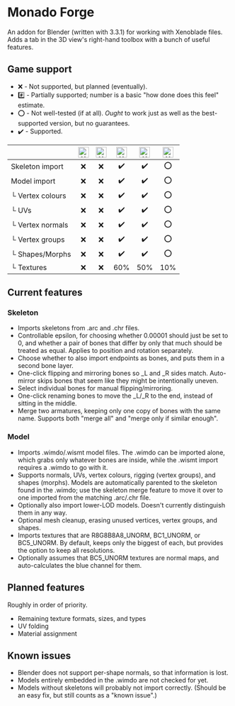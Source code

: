 # Monado Forge
An addon for Blender (written with 3.3.1) for working with Xenoblade files. Adds a tab in the 3D view's right-hand toolbox with a bunch of useful features.

## Game support
* :x: - Not supported, but planned (eventually).
* :hash: - Partially supported; number is a basic "how done does this feel" estimate.
* :o: - Not well-tested (if at all). _Ought_ to work just as well as the best-supported version, but no guarantees.
* :heavy_check_mark: - Supported.

| | <img alt="XC1" src="https://www.xenoserieswiki.org/w/images/8/8d/Article_icon_-_Xenoblade_Chronicles.svg" width="24px"/> | <img alt="XCX" src="https://www.xenoserieswiki.org/w/images/3/3f/Article_icon_-_Xenoblade_Chronicles_X.svg" width="24px"/> | <img alt="XC2" src="https://www.xenoserieswiki.org/w/images/a/a8/Article_icon_-_Xenoblade_Chronicles_2.svg" width="24px"/> | <img alt="XC1DE" src="https://www.xenoserieswiki.org/w/images/6/6f/Article_icon_-_Xenoblade_Chronicles_Definitive_Edition.svg" width="24px"/> | <img alt="XC3" src="https://www.xenoserieswiki.org/w/images/b/bc/Article_icon_-_Xenoblade_Chronicles_3.svg" width="24px"/>
| --- | :---: | :---: | :---: | :---: | :---: |
| Skeleton import | :x: | :x: | :heavy_check_mark: | :heavy_check_mark: | :o: |
| Model import | :x: | :x: | :heavy_check_mark: | :heavy_check_mark: | :o: |
| └ Vertex colours | :x: | :x: | :heavy_check_mark: | :heavy_check_mark: | :o: |
| └ UVs | :x: | :x: | :heavy_check_mark: | :heavy_check_mark: | :o: |
| └ Vertex normals | :x: | :x: | :heavy_check_mark: | :heavy_check_mark: | :o: |
| └ Vertex groups | :x: | :x: | :heavy_check_mark: | :heavy_check_mark: | :o: |
| └ Shapes/Morphs | :x: | :x: | :heavy_check_mark: | :heavy_check_mark: | :o: |
| └ Textures | :x: | :x: | 60% | 50% | 10% |

## Current features
### Skeleton
* Imports skeletons from .arc and .chr files.
* Controllable epsilon, for choosing whether 0.00001 should just be set to 0, and whether a pair of bones that differ by only that much should be treated as equal. Applies to position and rotation separately.
* Choose whether to also import endpoints as bones, and puts them in a second bone layer.
* One-click flipping and mirroring bones so _L and _R sides match. Auto-mirror skips bones that seem like they might be intentionally uneven.
* Select individual bones for manual flipping/mirroring.
* One-click renaming bones to move the _L/_R to the end, instead of sitting in the middle.
* Merge two armatures, keeping only one copy of bones with the same name. Supports both "merge all" and "merge only if similar enough".

### Model
* Imports .wimdo/.wismt model files. The .wimdo can be imported alone, which grabs only whatever bones are inside, while the .wismt import requires a .wimdo to go with it.
* Supports normals, UVs, vertex colours, rigging (vertex groups), and shapes (morphs). Models are automatically parented to the skeleton found in the .wimdo; use the skeleton merge feature to move it over to one imported from the matching .arc/.chr file.
* Optionally also import lower-LOD models. Doesn't currently distinguish them in any way.
* Optional mesh cleanup, erasing unused vertices, vertex groups, and shapes.
* Imports textures that are R8G8B8A8_UNORM, BC1_UNORM, or BC5_UNORM. By default, keeps only the biggest of each, but provides the option to keep all resolutions.
* Optionally assumes that BC5_UNORM textures are normal maps, and auto-calculates the blue channel for them.

## Planned features
Roughly in order of priority.
* Remaining texture formats, sizes, and types
* UV folding
* Material assignment

## Known issues
* Blender does not support per-shape normals, so that information is lost.
* Models entirely embedded in the .wimdo are not checked for yet.
* Models without skeletons will probably not import correctly. (Should be an easy fix, but still counts as a "known issue".)

